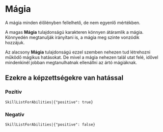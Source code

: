 # Mágia

A mágia minden élőlényben fellelhető, de nem egyenlő mértékben.

A magas **Mágia** tulajdonságú karakteren könnyen átáramlik a mágia. Könnyedén megtanulják irányítani is, a mágia meg szinte vonzódik hozzájuk.

Az alacsony **Mágia** tulajdonságú ezzel szemben nehezen tud létrehozni működő mágikus hatásokat. De mivel a mágia nehezen talál utat felé, idővel mindenkinél jobban megtanulhatnak ellenállni az ártó mágiáknak.

## Ezekre a képzettségekre van hatással

### Pozítiv

`SkillListForAbilities|{"positive": true}`

### Negatív

`SkillListForAbilities|{"positive": false}`